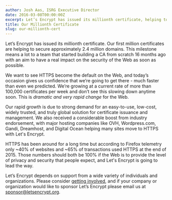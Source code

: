 ```yaml
---
author: Josh Aas, ISRG Executive Director
date: 2016-03-08T00:00:00Z
excerpt: Let’s Encrypt has issued its millionth certificate, helping to secure approximately 2.4 million domains. This milestone means a lot to a team that started building a CA from scratch 16 months ago with an aim to have a real impact on the security of the Web as soon as possible.
title: Our Millionth Certificate
slug: our-millionth-cert
---
```


Let’s Encrypt has issued its millionth certificate. Our first million certificates are helping to secure approximately 2.4 million domains. This milestone means a lot to a team that started building a CA from scratch 16 months ago with an aim to have a real impact on the security of the Web as soon as possible.

We want to see HTTPS become the default on the Web, and today’s occasion gives us confidence that we’re going to get there - much faster than even we predicted. We’re growing at a current rate of more than 100,000 certificates per week and don’t see this slowing down anytime soon. This is *dramatic and very rapid change* for the Web.

Our rapid growth is due to strong demand for an easy-to-use, low-cost, widely trusted, and truly global solution for certificate issuance and management. We also received a considerable boost from industry endorsement, with major hosting companies like OVH, Wordpress.com, Gandi, Dreamhost, and Digital Ocean helping many sites move to HTTPS with Let's Encrypt.

HTTPS has been around for a long time but according to Firefox telemetry only ~40% of websites and ~65% of transactions used HTTPS at the end of 2015. Those numbers should both be 100% if the Web is to provide the level of privacy and security that people expect, and Let's Encrypt is going to lead the way.

Let’s Encrypt depends on support from a wide variety of individuals and organizations. Please consider [getting involved](https://letsencrypt.org/getinvolved/), and if your company or organization would like to sponsor Let’s Encrypt please email us at <sponsor@letsencrypt.org>.